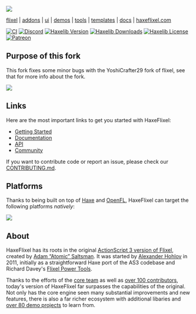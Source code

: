 [![](https://raw.github.com/HaxeFlixel/haxeflixel.com/master/src/files/images/flixel-logos/HaxeFlixel.png)](http://haxeflixel.com/)

[flixel](https://github.com/HaxeFlixel/flixel) | [addons](https://github.com/HaxeFlixel/flixel-addons) | [ui](https://github.com/HaxeFlixel/flixel-ui) | [demos](https://github.com/HaxeFlixel/flixel-demos) | [tools](https://github.com/HaxeFlixel/flixel-tools) | [templates](https://github.com/HaxeFlixel/flixel-templates) | [docs](https://github.com/HaxeFlixel/flixel-docs) | [haxeflixel.com](https://github.com/HaxeFlixel/haxeflixel.com)

[![CI](https://img.shields.io/github/workflow/status/HaxeFlixel/flixel/CI.svg?logo=github)](https://github.com/HaxeFlixel/flixel/actions?query=workflow%3ACI)
[![Discord](https://img.shields.io/discord/162395145352904705.svg?logo=discord)](https://discordapp.com/invite/rqEBAgF)
[![Haxelib Version](https://badgen.net/haxelib/v/flixel)](https://lib.haxe.org/p/flixel)
[![Haxelib Downloads](https://badgen.net/haxelib/d/flixel?color=blue)](https://lib.haxe.org/p/flixel)
[![Haxelib License](https://badgen.net/haxelib/license/flixel)](LICENSE.md)
[![Patreon](https://img.shields.io/badge/donate-patreon-blue.svg)](https://www.patreon.com/haxeflixel) 



## Purpose of this fork
This fork fixes some minor bugs with the YoshiCrafter29 fork of flixel, see that for more info about the fork.

[![](images/showcase.png)](https://haxeflixel.com/showcase)

## Links

Here are the most important links to get you started with HaxeFlixel:

- [Getting Started](https://haxeflixel.com/documentation/getting-started/)
- [Documentation](https://haxeflixel.com/documentation)
- [API](https://api.haxeflixel.com/)
- [Community](https://haxeflixel.com/documentation/community/)

If you want to contribute code or report an issue, please check our [CONTRIBUTING.md](https://github.com/HaxeFlixel/flixel/blob/dev/.github/CONTRIBUTING.md).

## Platforms

Thanks to being built on top of [Haxe](https://haxe.org/) and [OpenFL](http://www.openfl.org/), HaxeFlixel can target the following platforms _natively_:

![](images/platforms.png)

## About

HaxeFlixel has its roots in the original [ActionScript 3 version of Flixel](https://github.com/AdamAtomic/flixel), created by [Adam “Atomic” Saltsman](http://www.adamatomic.com/). It was started by [Alexander Hohlov](https://github.com/beeblerox) in 2011, initially as a straightforward Haxe port of the AS3 codebase and Richard Davey's [Flixel Power Tools](http://www.photonstorm.com/flixel-power-tools).

Thanks to the efforts of the [core team](https://github.com/orgs/HaxeFlixel/people) as well as [over 100 contributors](https://github.com/HaxeFlixel/flixel/graphs/contributors), today's version of HaxeFlixel far surpasses the capabilities of the original. Not only has the core engine seen many substantial improvements and new features, there is also a far richer ecosystem with additional libaries and [over 80 demo projects](https://github.com/HaxeFlixel/flixel-demos) to learn from.
